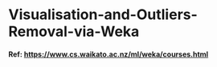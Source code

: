 # Visualisation-and-Outliers-Removal-via-Weka

#### Ref: https://www.cs.waikato.ac.nz/ml/weka/courses.html
